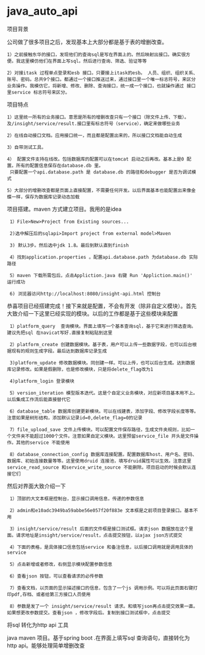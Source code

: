 # java_auto_api
项目背景

公司做了很多项目之后，发现基本上大部分都是基于表的增删改查。

    1）之前接触东华的接口，发现他们的查询sql是写在界面上的。然后映射出接口。确实很方便。我这里模仿他们在界面上写sql。然后进行查询、筛选、验证等等

    2）对接itask 过程单点登录和esb 接口。只要接上itask的esb。 人员、组织、组织关系、账号、密码。总共9个接口。都通过一个接口推送过来，通过接口里一个唯一标志符号，来区分业务操作。我模仿它，将新增、修改、删除、查询接口，统一成一个接口，也就操作通过 接口里service 标志符号来区分。

项目特点

    1）这里统一所有的业务接口。意思是所有的增删改查只有一个接口（除文件上传、下载）。及/insight/service/result.接口里有标志符号（service），确定来做哪些业务

    2）在线自动接口文档。应用接口统一，而且都是配置出来的，所以接口文档能自动生成

    3）自带测试工具。

    4） 配置文件支持在线改。包括数据库的配置可以在tomcat 启动之后再改。基本上是0 配置。所有的配置信息保存在database.db 里。
     只要配置一个api.database.path 是 database.db 的路径和debugger 是否为调试模式

    5）大部分的增删改查都是页面上直接配置，不需要任何开发。以后界面基本也能配置出来像金蝶一样，保存为数据库记录动态加载


项目搭建。maven 方式建立项目。我用的是idea

     1）File>New>Project from Existing sources...
     
     2)选中解压后的sqlapi>Import project from external model>Maven
     
     3) 默认3步。然后选中jdk 1.8。最后到默认直到finish
     
     4）找到application.properties 。配置api.database.path 为database.db 实际路径
     
     5）maven 下载所需包后，点击Appliction.java 右键 Run 'Appliction.main()' 运行成功
     
     6) 浏览器访问http://localhost:8080/insight-api.html 控制台 
     


恭喜项目已经搭建完成！接下来就是配置，不会有开发（除非自定义模块）。首先大致介绍一下这里已经实现的模块。以后的工作都是基于这些模块来配置

     1）platform_query  查询模块。界面上填写一个基本查询sql，基于它来进行筛选查询。建议先把sql 在navicat写好.直接复制粘贴到这里
     
     2）platform_create 创建数据模块。基于表，用户可以上传一些数据字段，也可以后台根据现有的规则生成字段。最后达到数据库记录生成
     
     3)platform_update 修改数据模块。同创建一样。可以上传，也可以后台生成。达到数据库记录修改。如果是假删除，也是修改模块，只是将delete_flag改为1 
     
     4)platform_login 登录模块
     
     5）version_iteration 模型版本迭代。这是个自定义业务模块，对应新项目基本用不上。以后集成工作流后能直接替代它
     
     6）database_table 数据库创建更新模块。可以在线建表，添加字段、修改字段长度等等。注意如果是树形结构，添加默认记录id=0,delete_flag=0的记录
     
     7）file_upload_save 文件上传模块。可以配置文件保存路径，生成文件夹规则，比如一个文件夹不能超过1000个文件。注意如果自定义模块。这里预留service_file 开头是文件操作。其他的service 不能使用
     
     8）database_connection_config 数据库连接配置。配置数据库host、用户名、密码、数据库、初始连接数量等等。这里使用druid 连接池，填写druid属性可以生效。注意这里service_read_source 和service_write_source 不能删除。项目启动的时候会默认连接它们
     
然后对界面大致介绍一下
     
     1）顶部的大文本框是控制台，显示接口调用信息，传递的参数信息
     
     2）admin和e10adc3949ba59abbe56e057f20f883e 文本框是之前项目登录接口。基本不用
     
     3）insight/service/result 后面的文件框是接口测试框。请求json 数据放在这个里面。请求地址是insight/service/result，点击提交按钮，以ajax json方式提交
     
     4）下面的表格，是具体接口信息包括service 和备注信息，以后接口调用就是调用具体的service
     
     5）点击新增或者修改，右侧显示模块配置参数信息
     
     6）查看json 按钮，可以查看请求的必传参数
     
     7）查看文档，以页面的显示描述接口的信息，包含了一个js 调用示例。可以将此页面右键打印pdf,存档、或者给第三方接口人员使用
     
     8）参数是发了一个 insight/service/result 请求。和填写json再点击提交效果一直。如果想更改参数提交。查看json ，修改字段后。复制到接口测试框中，点击提交

 
将sql 转化为http api 工具

java maven 项目。基于spring boot .在界面上填写sql 查询语句，直接转化为 http api。能够处理简单增删改查
